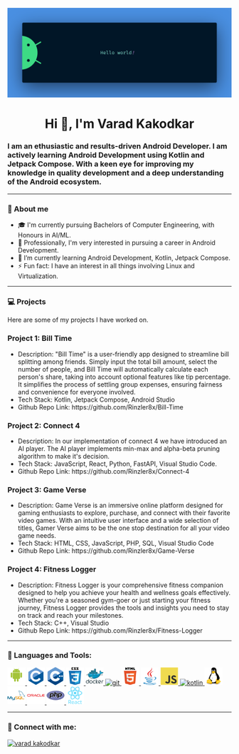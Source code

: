 ![Masterhead](https://github.com/Rinzler8x/Rinzler8x/blob/main/banner.png)
<h1 align="center">Hi 👋, I'm Varad Kakodkar</h1>
<h3>I am an ethusiastic and results-driven Android Developer. I am actively learning Android Development using Kotlin and Jetpack Compose. With a keen eye for improving my knowledge in quality development and a deep understanding of the Android ecosystem.</h3>
<hr>
<h3>🚀 About me</h3>
<ul>
  <li>🎓 I'm currently pursuing Bachelors of Computer Engineering, with Honours in AI/ML.</li>
  <li>💼 Professionally, I'm very interested in pursuing a career in Android Development.</li>
  <li>🌱 I’m currently learning Android Development, Kotlin, Jetpack Compose.</li>
  <li>⚡ Fun fact: I have an interest in all things involving Linux and Virtualization.</li>
</ul>
<hr>
<h3 align="left">💻 Projects</h3>
<p>Here are some of my projects I have worked on.</p>
<h3 align="left">Project 1: Bill Time</h3>
<ul>
  <li>Description: "Bill Time" is a user-friendly app designed to streamline bill splitting among friends. Simply input the total bill amount, select the number of people, and Bill Time will automatically calculate each person's share, taking into account optional features like tip percentage. It simplifies the process of settling group expenses, ensuring fairness and convenience for everyone involved. </li>
  <li>Tech Stack: Kotlin, Jetpack Compose, Android Studio</li>
  <li>Github Repo Link: https://github.com/Rinzler8x/Bill-Time</li>
</ul>
<h3 align="left">Project 2: Connect 4</h3>
<ul>
  <li>Description: In our implementation of connect 4 we have introduced an AI player. The AI player implements min-max and alpha-beta pruning algorithm to make it's decision.</li>
  <li>Tech Stack: JavaScript, React, Python, FastAPI, Visual Studio Code.</li>
  <li>Github Repo Link: https://github.com/Rinzler8x/Connect-4</li>
</ul>
<h3 align="left">Project 3: Game Verse</h3>
<ul>
  <li>Description: Game Verse is an immersive online platform designed for gaming enthusiasts to explore, purchase, and connect with their favorite video games. With an intuitive user interface and a wide selection of titles, Gamer Verse aims to be the one stop destination for all your video game needs.</li>
  <li>Tech Stack: HTML, CSS, JavaScript, PHP, SQL, Visual Studio Code</li>
  <li>Github Repo Link: https://github.com/Rinzler8x/Game-Verse</li>
</ul>
<h3 align="left">Project 4: Fitness Logger</h3>
<ul>
  <li>Description: Fitness Logger is your comprehensive fitness companion designed to help you achieve your health and wellness goals effectively. Whether you're a seasoned gym-goer or just starting your fitness journey, Fitness Logger provides the tools and insights you need to stay on track and reach your milestones.</li>
  <li>Tech Stack: C++, Visual Studio</li>
  <li>Github Repo Link: https://github.com/Rinzler8x/Fitness-Logger</li>
</ul>
<p align="left"></a>
</p>
<hr>
<h3 align="left">🔧 Languages and Tools:</h3>
<p align="left"> <a href="https://developer.android.com/" target="_blank" rel="noreferrer"> <img src="https://raw.githubusercontent.com/devicons/devicon/master/icons/android/android-original-wordmark.svg" alt="android" width="40" height="40"/> </a> <a href="https://www.cprogramming.com/" target="_blank" rel="noreferrer"> <img src="https://raw.githubusercontent.com/devicons/devicon/master/icons/c/c-original.svg" alt="c" width="40" height="40"/> </a> <a href="https://www.w3schools.com/cpp/" target="_blank" rel="noreferrer"> <img src="https://raw.githubusercontent.com/devicons/devicon/master/icons/cplusplus/cplusplus-original.svg" alt="cplusplus" width="40" height="40"/> </a> <a href="https://www.w3schools.com/css/" target="_blank" rel="noreferrer"> <img src="https://raw.githubusercontent.com/devicons/devicon/master/icons/css3/css3-original-wordmark.svg" alt="css3" width="40" height="40"/> </a> <a href="https://www.docker.com/" target="_blank" rel="noreferrer"> <img src="https://raw.githubusercontent.com/devicons/devicon/master/icons/docker/docker-original-wordmark.svg" alt="docker" width="40" height="40"/>
</a> <a href="https://git-scm.com/" target="_blank" rel="noreferrer"> <img src="https://www.vectorlogo.zone/logos/git-scm/git-scm-icon.svg" alt="git" width="40" height="40"/> </a> <a href="https://www.w3.org/html/" target="_blank" rel="noreferrer"> <img src="https://raw.githubusercontent.com/devicons/devicon/master/icons/html5/html5-original-wordmark.svg" alt="html5" width="40" height="40"/> </a> <a href="https://www.java.com/" target="_blank" rel="noreferrer"> <img src="https://raw.githubusercontent.com/devicons/devicon/master/icons/java/java-original.svg" alt="java" width="40" height="40"/> </a> <a href="https://developer.mozilla.org/en-US/docs/Web/JavaScript" target="_blank" rel="noreferrer"> <img src="https://raw.githubusercontent.com/devicons/devicon/master/icons/javascript/javascript-original.svg" alt="javascript" width="40" height="40"/> </a> <a href="https://kotlinlang.org/" target="_blank" rel="noreferrer"> <img src="https://www.vectorlogo.zone/logos/kotlinlang/kotlinlang-icon.svg" alt="kotlin" width="40" height="40"/> </a> <a href="https://www.linux.org/" target="_blank" rel="noreferrer"> <img src="https://raw.githubusercontent.com/devicons/devicon/master/icons/linux/linux-original.svg" alt="linux" width="40" height="40"/> </a> <a href="https://www.mysql.com/" target="_blank" rel="noreferrer"> <img src="https://raw.githubusercontent.com/devicons/devicon/master/icons/mysql/mysql-original-wordmark.svg" alt="mysql" width="40" height="40"/> </a>
<a href="https://www.oracle.com/" target="_blank" rel="noreferrer"> <img src="https://raw.githubusercontent.com/devicons/devicon/master/icons/oracle/oracle-original.svg" alt="oracle" width="40" height="40"/> </a> <a href="https://www.php.net/" target="_blank" rel="noreferrer"> <img src="https://raw.githubusercontent.com/devicons/devicon/master/icons/php/php-original.svg" alt="php" width="40" height="40"/> </a> <a href="https://reactjs.org/" target="_blank" rel="noreferrer"> <img src="https://raw.githubusercontent.com/devicons/devicon/master/icons/react/react-original-wordmark.svg" alt="react" width="40" height="40"/> </a> </p>
<hr>
<h3 align="left">🔗 Connect with me:</h3>
<p align="left">
<a href="https://linkedin.com/in/varad kakodkar" target="blank"><img align="center" src="https://raw.githubusercontent.com/rahuldkjain/github-profile-readme-generator/master/src/images/icons/Social/linked-in-alt.svg" alt="varad kakodkar" height="30" width="40" /></a>
</p>
